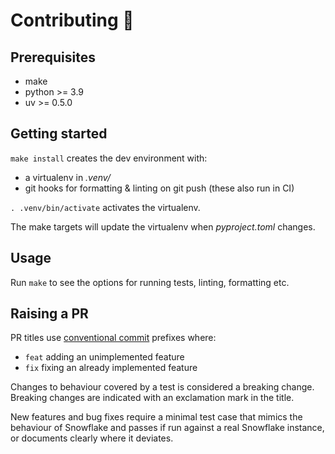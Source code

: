 # Contributing 🌳

## Prerequisites

- make
- python >= 3.9
- uv >= 0.5.0

## Getting started

`make install` creates the dev environment with:

- a virtualenv in _.venv/_
- git hooks for formatting & linting on git push (these also run in CI)

`. .venv/bin/activate` activates the virtualenv.

The make targets will update the virtualenv when _pyproject.toml_ changes.

## Usage

Run `make` to see the options for running tests, linting, formatting etc.

## Raising a PR

PR titles use [conventional commit](https://www.conventionalcommits.org/en/v1.0.0/) prefixes where:

- `feat` adding an unimplemented feature
- `fix` fixing an already implemented feature

Changes to behaviour covered by a test is considered a breaking change. Breaking changes are indicated with an exclamation mark in the title.

New features and bug fixes require a minimal test case that mimics the behaviour of Snowflake and passes if run against a real Snowflake instance, or documents clearly where it deviates.

